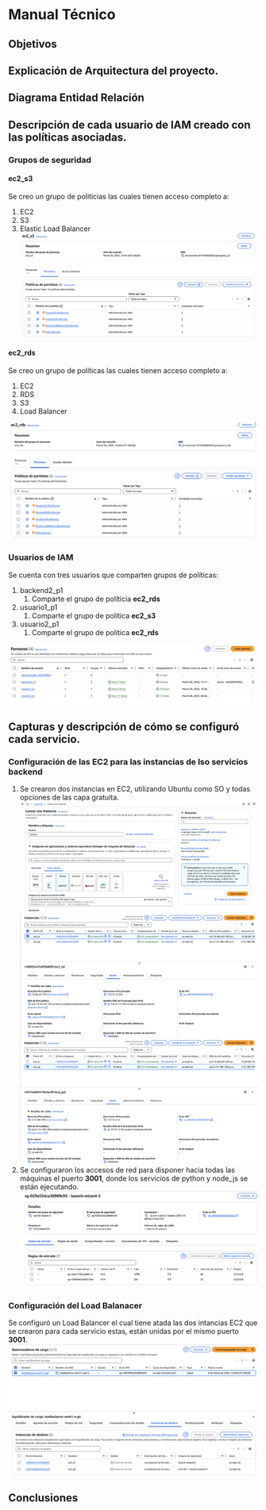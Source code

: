 # Manual Técnico

## Objetivos
## Explicación de Arquitectura del proyecto.
## Diagrama Entidad Relación
## Descripción de cada usuario de IAM creado con las políticas asociadas.

### Grupos de seguridad

#### **ec2_s3** 
Se creo un grupo de politicias las cuales tienen acceso completo a:
1. EC2
2. S3
3. Elastic Load Balancer
![politica1](./images/p1.png)

#### **ec2_rds**
Se creo un grupo de políticas las cuales tienen acceso completo a:
1. EC2
2. RDS
3. S3
4. Load Balancer

![politica2](./images/p2.png)

### Usuarios de IAM

Se cuenta con tres usuarios que comparten grupos de políticas:

1. backend2_p1 
   1. Comparte el grupo de políticia **ec2_rds**
2. usuario1_p1
   1. Comparte el grupo de política **ec2_s3**
3. usuario2_p1
   1. Comparte el grupo de politica **ec2_rds**

![iam](./images/iam.png)

## Capturas y descripción de cómo se configuró cada servicio.

### Configuración de las EC2 para las instancias de lso servicios backend

1. Se crearon dos instancias en EC2, utilizando Ubuntu como SO y todas opciones de las capa gratuita.
   ![ec2](./images/ec2.png)
   ![node_js](./images/node.png)
   ![python](./images/python.png) 
2. Se configuraron los accesos de red para disponer hacia todas las máquinas el puerto **3001**, donde los servicios de python y node_js se están ejecutando. 
   ![grupos de seguridad](./images/network.png)

### Configuración del Load Balanacer
Se configuró un Load Balancer el cual tiene atada las dos intancias EC2 que se crearon para cada servicio estas, están unidas por el mismo puerto **3001**.
![loadbalancer](./images/load.png)

## Conclusiones